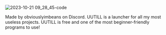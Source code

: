 
![2023-10-21 09_28_45-code](https://github.com/0SGames/uutill/assets/112166972/93107e2a-0066-45da-9fe2-b2b9a8ee5c28)

 Made by obviouslyimbeans on Discord.
UUTILL is a launcher for all my most useless projects.
UUTILL is free and one of the most beginner-friendly programs to use!

